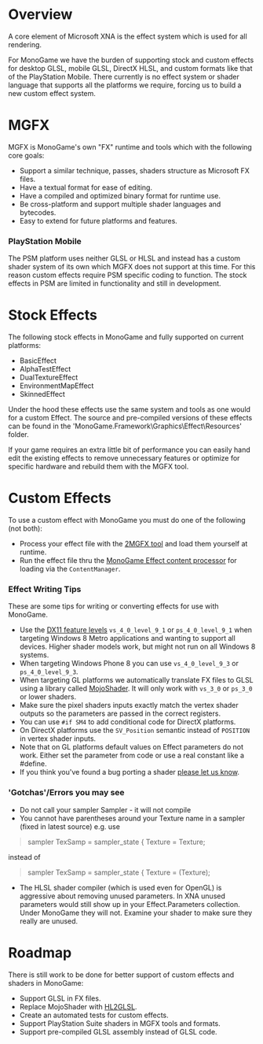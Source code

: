 # Overview

A core element of Microsoft XNA is the effect system which is used for all rendering.

For MonoGame we have the burden of supporting stock and custom effects for desktop GLSL, mobile GLSL, DirectX HLSL, and custom formats like that of the PlayStation Mobile.  There currently is no effect system or shader language that supports all the platforms we require, forcing us to build a new custom effect system.

# MGFX
MGFX is MonoGame's own "FX" runtime and tools which with the following core goals:

* Support a similar technique, passes, shaders structure as Microsoft FX files.
* Have a textual format for ease of editing.
* Have a compiled and optimized binary format for runtime use.
* Be cross-platform and support multiple shader languages and bytecodes.
* Easy to extend for future platforms and features.


### PlayStation Mobile
The PSM platform uses neither GLSL or HLSL and instead has a custom shader system of its own which MGFX does not support at this time. For this reason custom effects require PSM specific coding to function.  The stock effects in PSM are limited in functionality and still in development.

# Stock Effects
The following stock effects in MonoGame and fully supported on current platforms:

* BasicEffect
* AlphaTestEffect
* DualTextureEffect
* EnvironmentMapEffect
* SkinnedEffect

Under the hood these effects use the same system and tools as one would for a custom Effect.  The source and pre-compiled versions of these effects can be found in the 'MonoGame.Framework\Graphics\Effect\Resources' folder.

If your game requires an extra little bit of performance you can easily hand edit the existing effects to remove unnecessary features or optimize for specific hardware and rebuild them with the MGFX tool.

# Custom Effects
To use a custom effect with MonoGame you must do one of the following (not both):
* Process your effect file with the [2MGFX tool](2MGFX.md) and load them yourself at runtime.
* Run the effect file thru the [MonoGame Effect content processor](https://github.com/mono/MonoGame/wiki/MonoGame-Content-Processing) for loading via the `ContentManager`.


### Effect Writing Tips
These are some tips for writing or converting effects for use with MonoGame.

* Use the [DX11 feature levels](http://msdn.microsoft.com/en-us/library/windows/desktop/ff476876.aspx) `vs_4_0_level_9_1` or `ps_4_0_level_9_1` when targeting Windows 8 Metro applications and wanting to support all devices.  Higher shader models work, but might not run on all Windows 8 systems.
* When targeting Windows Phone 8 you can use `vs_4_0_level_9_3` or `ps_4_0_level_9_3`.
* When targeting GL platforms we automatically translate FX files to GLSL using a library called [MojoShader](http://icculus.org/mojoshader/).  It will only work with `vs_3_0` or `ps_3_0` or lower shaders.
* Make sure the pixel shaders inputs exactly match the vertex shader outputs so the parameters are passed in the correct registers.
* You can use `#if SM4` to add conditional code for DirectX platforms.
* On DirectX platforms use the `SV_Position` semantic instead of `POSITION` in vertex shader inputs.
* Note that on GL platforms default values on Effect parameters do not work.  Either set the parameter from code or use a real constant like a #define.
* If you think you've found a bug porting a shader [please let us know](https://github.com/mono/MonoGame/issues).

### 'Gotchas'/Errors you may see
* Do not call your sampler Sampler - it will not compile 
* You cannot have parentheses around your Texture name in a sampler (fixed in latest source)
e.g. use

>  sampler TexSamp = sampler_state
>  {
>      Texture = Texture;

 instead of

>  sampler TexSamp = sampler_state
>  {
>      Texture = (Texture);

* The HLSL shader compiler (which is used even for OpenGL) is aggressive about removing unused parameters. In XNA unused parameters would still show up in your Effect.Parameters collection. Under MonoGame they will not. Examine your shader to make sure they really are unused.

# Roadmap
There is still work to be done for better support of custom effects and shaders in MonoGame:

* Support GLSL in FX files.
* Replace MojoShader with [HL2GLSL](https://github.com/SickheadGames/HL2GLSL).
* Create an automated tests for custom effects.
* Support PlayStation Suite shaders in MGFX tools and formats.
* Support pre-compiled GLSL assembly instead of GLSL code.
